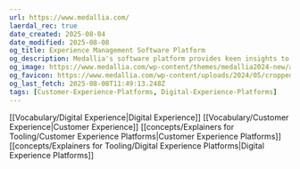 ```yaml
---
url: https://www.medallia.com/
laerdal_rec: true
date_created: 2025-08-04
date_modified: 2025-08-08
og_title: Experience Management Software Platform
og_description: Medallia's software platform provides keen insights to improve customer experience, contact center experience, employee experience and digital experience.
og_image: https://www.medallia.com/wp-content/themes/medallia2024-new/assets/static/img/medallia-og-default.png
og_favicon: https://www.medallia.com/wp-content/uploads/2024/05/cropped-mdeallia-favicon-01-192x192.png
og_last_fetch: 2025-08-08T11:49:13.248Z
tags: [Customer-Experience-Platforms, Digital-Experience-Platforms]
---
```

[[Vocabulary/Digital Experience|Digital Experience]]
[[Vocabulary/Customer Experience|Customer Experience]]
[[concepts/Explainers for Tooling/Customer Experience Platforms|Customer Experience Platforms]]
[[concepts/Explainers for Tooling/Digital Experience Platforms|Digital Experience Platforms]]



